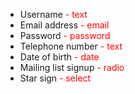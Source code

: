 - Username <span style="color:red"> - text</span>
- Email address <span style="color:red"> - email</span>
- Password <span style="color:red"> - password</span>
- Telephone number <span style="color:red"> - text</span>
- Date of birth <span style="color:red"> - date</span>
- Mailing list signup <span style="color:red"> - radio</span>
- Star sign <span style="color:red"> - select</span>